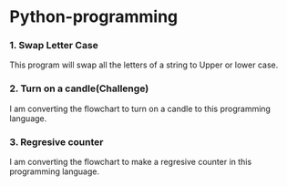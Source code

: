 # Python-programming

### 1. Swap Letter Case

This program will swap all the letters of a string to Upper or lower case.


### 2. Turn on a candle(Challenge)
I am converting the flowchart to turn on a candle to this programming language.

### 3. Regresive counter

I am converting the flowchart to make a regresive counter in this programming language.
